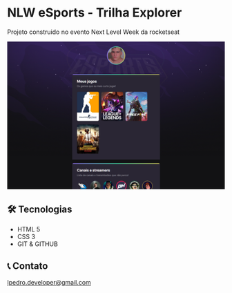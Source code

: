 # NLW eSports - Trilha Explorer

Projeto construido no evento Next Level Week da rocketseat

<img src="./.github/preview.png" alt="preview">

## 🛠 Tecnologias
- HTML 5
- CSS 3
- GIT & GITHUB

## 📞 Contato

lpedro.developer@gmail.com